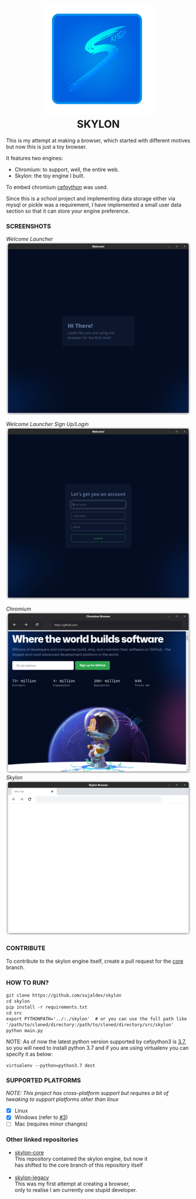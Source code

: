 <h1 align=center>
  <img alt="Skylon Logo" src="https://github.com/sujaldev/skylon/raw/main/docs/images/logo.svg?raw=true" width=300><br>
  SKYLON
</h1>

This is my attempt at making a browser, which started with different motives but
now this is just a toy browser.

It features two engines:

- Chromium: to support, well, the entire web.
- Skylon: the toy engine I built.

To embed chromium [cefpython](https://github.com/cztomczak/cefpython) was used.

Since this is a school project and implementing data storage either via mysql or
pickle was a requirement, I have implemented a small user data section so that
it can store your engine preference.

### SCREENSHOTS

_Welcome Launcher_
![Welcome Launcher](./docs/images/welcome.png)

_Welcome Launcher Sign Up/Login_
![Welcome Launcher](./docs/images/welcome-login-signup.png)

_Chromium_
![img.png](./docs/images/chromium.png)
_Skylon_
![Skylon](./docs/images/skylon.png)

### CONTRIBUTE

To contribute to the skylon engine itself, create a pull request for the
[core](https://github.com/sujaldev/skylon/tree/core) branch.

### HOW TO RUN?

```shell
git clone https://github.com/sujaldev/skylon
cd skylon
pip install -r requirements.txt
cd src
export PYTHONPATH='../:./skylon'  # or you can use the full path like '/path/to/cloned/directory:/path/to/cloned/directory/src/skylon'
python main.py
```

NOTE: As of now the latest python version supported by cefpython3 is [3.7](https://github.com/cztomczak/cefpython#latest-release), so you will need to install python 3.7 and if you are using virtualenv you can specify it as below:
```shell
virtualenv --python=python3.7 dest
```

### SUPPORTED PLATFORMS

_NOTE: This project has cross-platform support but requires a bit of tweaking to
support platforms other than linux_

- [x] Linux
- [x] Windows (refer to [#3](https://github.com/sujaldev/skylon/issues/3))
- [ ] Mac (requires minor changes)

### Other linked repositories

- [skylon-core](https://github.com/sujaldev/skylon-core) <br>
  This repository contained the skylon engine, but now it <br>
  has shifted to the core branch of this repository itself<br> <br>
- [skylon-legacy](https://github.com/sujaldev/skylon-legacy) <br>
  This was my first attempt at creating a browser, <br>
  only to realise I am currently one stupid developer.

